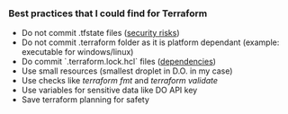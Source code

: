 <h3>Best practices that I could find for Terraform</h3>
<ul>
    <li>Do not commit .tfstate files (<a href="https://stackoverflow.com/questions/38486335/should-i-commit-tfstate-files-to-git">security risks</a>)</li>
    <li>Do not commit .terraform folder as it is platform dependant (example: executable for windows/linux)</li>
    <li>Do commit `.terraform.lock.hcl` files (<a href="https://stackoverflow.com/questions/67963719/should-terraform-lock-hcl-be-included-in-the-gitignore-file">dependencies</a>)</li>
    <li>Use small resources (smallest droplet in D.O. in my case) </li>
    <li>Use checks like <i>terraform fmt</i> and <i>terraform validate</i></li>
    <li>Use variables for sensitive data like DO API key</li>
    <li>Save terraform planning for safety</li>
</ul>